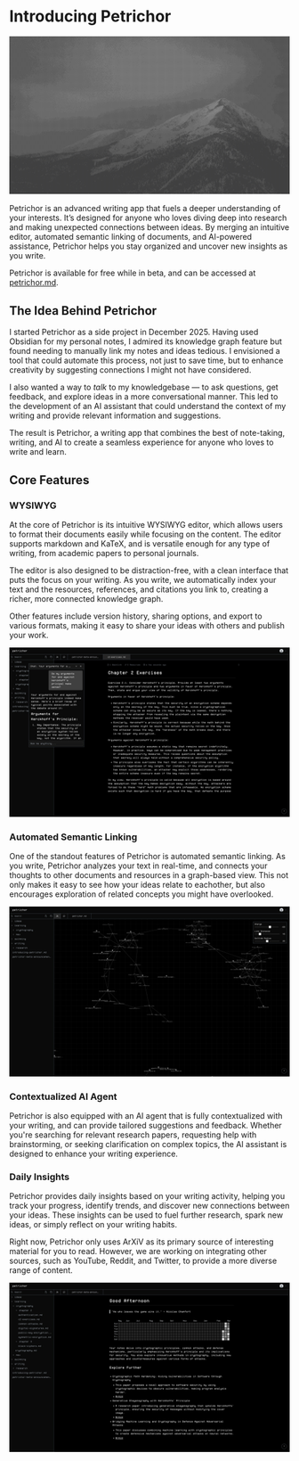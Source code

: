 # Introducing Petrichor

![petrichor](https://raw.githubusercontent.com/Jon-Becker/research/main/papers/introducing-petrichor/preview.png?fw)

Petrichor is an advanced writing app that fuels a deeper understanding of your interests. It’s designed for anyone who loves diving deep into research and making unexpected connections between ideas. By merging an intuitive editor, automated semantic linking of documents, and AI-powered assistance, Petrichor helps you stay organized and uncover new insights as you write.

Petrichor is available for free while in beta, and can be accessed at [petrichor.md](https://petrichor.md).

## The Idea Behind Petrichor

I started Petrichor as a side project in December 2025. Having used Obsidian for my personal notes, I admired its knowledge graph feature but found needing to manually link my notes and ideas tedious. I envisioned a tool that could automate this process, not just to save time, but to enhance creativity by suggesting connections I might not have considered.

I also wanted a way to *talk* to my knowledgebase — to ask questions, get feedback, and explore ideas in a more conversational manner. This led to the development of an AI assistant that could understand the context of my writing and provide relevant information and suggestions.

The result is Petrichor, a writing app that combines the best of note-taking, writing, and AI to create a seamless experience for anyone who loves to write and learn.

## Core Features

### WYSIWYG

At the core of Petrichor is its intuitive WYSIWYG editor, which allows users to format their documents easily while focusing on the content. The editor supports markdown and KaTeX, and is versatile enough for any type of writing, from academic papers to personal journals.

The editor is also designed to be distraction-free, with a clean interface that puts the focus on your writing. As you write, we automatically index your text and the resources, references, and citations you link to, creating a richer, more connected knowledge graph.

Other features include version history, sharing options, and export to various formats, making it easy to share your ideas with others and publish your work.

![WYSIWYG](https://raw.githubusercontent.com/Jon-Becker/research/main/papers/introducing-petrichor/3.png?fw)

### Automated Semantic Linking

One of the standout features of Petrichor is automated semantic linking. As you write, Petrichor analyzes your text in real-time, and connects your thoughts to other documents and resources in a graph-based view. This not only makes it easy to see how your ideas relate to eachother, but also encourages exploration of related concepts you might have overlooked.

![Automated Semantic Linking](https://raw.githubusercontent.com/Jon-Becker/research/main/papers/introducing-petrichor/1.png?fw)

### Contextualized AI Agent

Petrichor is also equipped with an AI agent that is fully contextualized with your writing, and can provide tailored suggestions and feedback. Whether you're searching for relevant research papers, requesting help with brainstorming, or seeking clarification on complex topics, the AI assistant is designed to enhance your writing experience.


### Daily Insights

Petrichor provides daily insights based on your writing activity, helping you track your progress, identify trends, and discover new connections between your ideas. These insights can be used to fuel further research, spark new ideas, or simply reflect on your writing habits.

Right now, Petrichor only uses ArXiV as its primary source of interesting material for you to read. However, we are working on integrating other sources, such as YouTube, Reddit, and Twitter, to provide a more diverse range of content.

![Daily Insights](https://raw.githubusercontent.com/Jon-Becker/research/main/papers/introducing-petrichor/2.png?fw)
